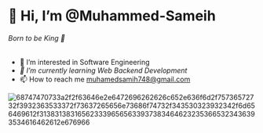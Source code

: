  # 👋 Hi, I’m @Muhammed-Sameih 
   ###### Born to be King 👑
-  👀 I’m interested in Software Engineering
- _🌱 I’m currently learning Web Backend Development_ 
- 📫 How to reach me muhamedsamih748@gmail.com 


![68747470733a2f2f63646e2e6472696262626c652e636f6d2f75736572732f3932363533372f73637265656e73686f74732f343530323932342f6d656469612f31383138316562333965656339373834646232353665323436393534616462612e676966](https://user-images.githubusercontent.com/77055492/209402490-13c70caf-e238-42c8-923b-d3b78a802131.gif)
